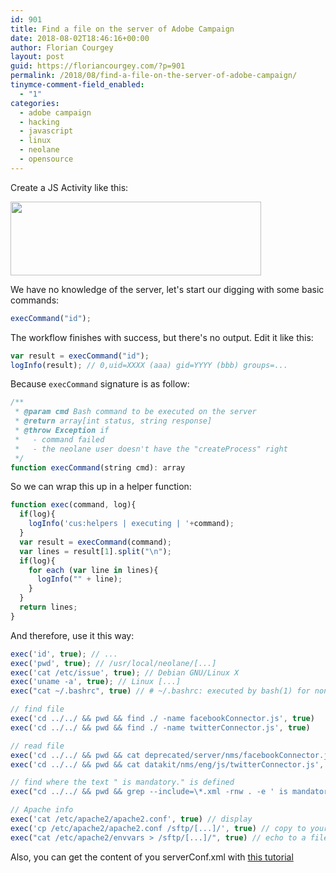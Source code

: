 ```yaml
---
id: 901
title: Find a file on the server of Adobe Campaign
date: 2018-08-02T18:46:16+00:00
author: Florian Courgey
layout: post
guid: https://floriancourgey.com/?p=901
permalink: /2018/08/find-a-file-on-the-server-of-adobe-campaign/
tinymce-comment-field_enabled:
  - "1"
categories:
  - adobe campaign
  - hacking
  - javascript
  - linux
  - neolane
  - opensource
---
```

Create a JS Activity like this:

<img class="aligncenter size-full wp-image-902" src="https://i2.wp.com/floriancourgey.com/wp-content/uploads/2018/08/js-activity.jpg?resize=401%2C118&#038;ssl=1" alt="" width="401" height="118" srcset="https://i2.wp.com/floriancourgey.com/wp-content/uploads/2018/08/js-activity.jpg?w=401&ssl=1 401w, https://i2.wp.com/floriancourgey.com/wp-content/uploads/2018/08/js-activity.jpg?resize=300%2C88&ssl=1 300w" sizes="(max-width: 401px) 100vw, 401px" data-recalc-dims="1" />

We have no knowledge of the server, let's start our digging with some basic commands:

```js
execCommand("id");
```

The workflow finishes with success, but there's no output. Edit it like this:

```js
var result = execCommand("id");
logInfo(result); // 0,uid=XXXX (aaa) gid=YYYY (bbb) groups=...
```

Because `execCommand`  signature is as follow:

```js
/**
 * @param cmd Bash command to be executed on the server
 * @return array[int status, string response]
 * @throw Exception if
 *   - command failed
 *   - the neolane user doesn't have the "createProcess" right
 */
function execCommand(string cmd): array
```

So we can wrap this up in a helper function:

```js
function exec(command, log){
  if(log){
    logInfo('cus:helpers | executing | '+command);
  }
  var result = execCommand(command);
  var lines = result[1].split("\n");
  if(log){
    for each (var line in lines){
      logInfo("" + line);
    }
  }
  return lines;
}
```

And therefore, use it this way:

```js
exec('id', true); // ...
exec('pwd', true); // /usr/local/neolane/[...]
exec('cat /etc/issue', true); // Debian GNU/Linux X
exec('uname -a', true); // Linux [...]
exec("cat ~/.bashrc", true) // # ~/.bashrc: executed by bash(1) for non-login shells. [...]

// find file
exec('cd ../../ && pwd && find ./ -name facebookConnector.js', true)
exec('cd ../../ && pwd && find ./ -name twitterConnector.js', true)

// read file
exec('cd ../../ && pwd && cat deprecated/server/nms/facebookConnector.js', true)
exec('cd ../../ && pwd && cat datakit/nms/eng/js/twitterConnector.js', true)

// find where the text " is mandatory." is defined
exec("cd ../../ && pwd && grep --include=\*.xml -rnw . -e ' is mandatory.' ", true); // 08/02/2018 2:53:11 PM	js2222	./datakit/nms/eng/package/systemStrings.xml:116:  <dictionaryString locale="en" context="system" object-id="0" sourceId="requiredLog" status="2" text="Field '{1}' is mandatory.">

// Apache info
exec('cat /etc/apache2/apache2.conf', true) // display
exec('cp /etc/apache2/apache2.conf /sftp/[...]/', true) // copy to your ftp
exec("cat /etc/apache2/envvars > /sftp/[...]/", true) // echo to a file
```

Also, you can get the content of you serverConf.xml with [this tutorial](https://floriancourgey.com/2018/10/get-the-content-of-your-serverconf-xml-in-adobe-campaign/)
